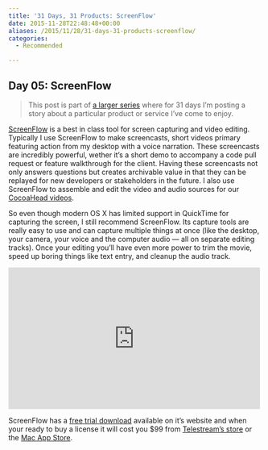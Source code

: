 ```yaml
---
title: '31 Days, 31 Products: ScreenFlow'
date: 2015-11-28T22:48:48+00:00
aliases: /2015/11/28/31-days-31-products-screenflow/
categories:
  - Recommended

---
```

## Day 05: ScreenFlow

> This post is part of [a larger series][1] where for 31 days I&#8217;m posting a story about a particular product or service I&#8217;ve come to enjoy.

[ScreenFlow][2] is a best in class tool for screen capturing and video editing. Typically I use ScreenFlow to make screencasts, short videos primary featuring action from my desktop with a voice narration. These screencasts are incredibly powerful, wether it&#8217;s a short demo to accompany a code pull request or feature walkthrough for the client. Having these screencasts not only answers questions but creates archivable value in that they can be replayed for new developers or stakeholders in the future. I also use ScreenFlow to assemble and edit the video and audio sources for our [CocoaHead videos][3].

So even though modern OS X has limited support in QuickTime for capturing the screen, I still recommend ScreenFlow. Its capture tools are really easy to use and can capture multiple things at once (like the desktop, your camera, your voice and the computer audio &#8212; all on separate editing tracks). Once your editing you&#8217;ll have even more power to trim the movie, speed up boring things like text entry, and cleanup the audio track.

<iframe src="https://player.vimeo.com/video/111041130?title=0&#038;byline=0&#038;portrait=0" width="500" height="281" frameborder="0" webkitallowfullscreen mozallowfullscreen allowfullscreen></iframe>

ScreenFlow has a [free trial download][4] available on it&#8217;s website and when your ready to buy a license it will cost you $99 from [Telestream&#8217;s store][5] or the [Mac App Store][6].

 [1]: http://mikezornek.com/2015/11/24/31-days-31-products-launch-post/
 [2]: http://www.telestream.net/screenflow/
 [3]: https://vimeo.com/phillycocoa
 [4]: http://www.telestream.net/controls/screenflow/download-screenflow.htm
 [5]: http://www.telestream.net/purchase/store.htm
 [6]: https://itunes.apple.com/us/app/screenflow-5/id917790450?mt=12